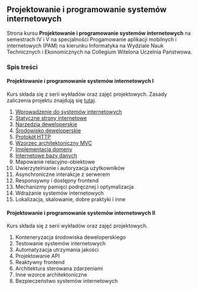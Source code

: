 ## Projektowanie i programowanie systemów internetowych
Strona kursu **Projektowanie i programowanie systemów internetowych** na semestrach IV i V na specjalności Progamowanie aplikacji mobilnych i internetowych (PAM) na kierunku Informatyka na Wydziale Nauk Technicznych i Ekonomicznych na Collegium Witelona Uczelnia Państwowa.

### Spis treści
#### Projektowanie i programowanie systemów internetowych I
Kurs składa się z serii wykładów oraz zajęć projektowych. Zasady zaliczenia projektu znajdują się [tutaj](./projects/ppsi1.md).

1. [Wprowadzenie do systemów internetowych](https://krzysztofrewak.github.io/ppsi/lectures/w01/index.html)
1. [Statyczne strony internetowe](https://krzysztofrewak.github.io/ppsi/lectures/w02/index.html)
1. [Narzędzia deweloperskie](https://krzysztofrewak.github.io/ppsi/lectures/w03/index.html)
1. [Środowisko deweloperskie](https://krzysztofrewak.github.io/ppsi/lectures/w04/index.html)
1. [Protokół HTTP](https://krzysztofrewak.github.io/ppsi/lectures/w05/index.html)
1. [Wzorzec architektoniczny MVC](https://krzysztofrewak.github.io/ppsi/lectures/w06/index.html)
1. [Implementacja domeny](https://krzysztofrewak.github.io/ppsi/lectures/w07/index.html)
1. [Internetowe bazy danych](https://krzysztofrewak.github.io/ppsi/lectures/w08/index.html)
1. Mapowanie relacyjno-obiektowe
1. Uwierzytelnianie i autoryzacja użytkowników
1. Asynchroniczne interakcje z serwerem
1. Responsywny i dostępny frontend
1. Mechanizmy pamięci podręcznej i optymalizacja
1. Wdrażanie systemów internetowych
1. Lokalizacja, skalowanie, dobre praktyki i inne

#### Projektowanie i programowanie systemów internetowych II
Kurs składa się z serii wykładów oraz zajęć projektowych. 

1. Konteneryzacja środowiska deweloperskiego
1. Testowanie systemów internetowych
1. Automatyzacja utrzymania jakości 
1. Projektowanie API
1. Reaktywny frontend 
1. Architektura sterowana zdarzeniami
1. Inne wzorce architektoniczne
1. Bezpieczeństwo systemów internetowych
